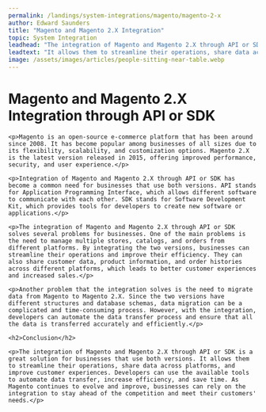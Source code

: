 ```yaml
---
permalink: /landings/system-integrations/magento/magento-2-x
author: Edward Saunders
title: "Magento and Magento 2.X Integration"
topic: System Integration
leadhead: "The integration of Magento and Magento 2.X through API or SDK is a great solution for businesses that use both versions"
leadtext: "It allows them to streamline their operations, share data across platforms, and improve customer experiences. Developers can use the available tools to automate data transfer, increase efficiency, and save time. As Magento continues to evolve and improve, businesses can rely on the integration to stay ahead of the competition and meet their customers' needs."
image: /assets/images/articles/people-sitting-near-table.webp
---
```

<div class="arttext">	<h1>Magento and Magento 2.X Integration through API or SDK</h1>
	
	<p>Magento is an open-source e-commerce platform that has been around since 2008. It has become popular among businesses of all sizes due to its flexibility, scalability, and customization options. Magento 2.X is the latest version released in 2015, offering improved performance, security, and user experience.</p>

	<p>Integration of Magento and Magento 2.X through API or SDK has become a common need for businesses that use both versions. API stands for Application Programming Interface, which allows different software to communicate with each other. SDK stands for Software Development Kit, which provides tools for developers to create new software or applications.</p>

	<p>The integration of Magento and Magento 2.X through API or SDK solves several problems for businesses. One of the main problems is the need to manage multiple stores, catalogs, and orders from different platforms. By integrating the two versions, businesses can streamline their operations and improve their efficiency. They can also share customer data, product information, and order histories across different platforms, which leads to better customer experiences and increased sales.</p>

	<p>Another problem that the integration solves is the need to migrate data from Magento to Magento 2.X. Since the two versions have different structures and database schemas, data migration can be a complicated and time-consuming process. However, with the integration, developers can automate the data transfer process and ensure that all the data is transferred accurately and efficiently.</p>

	<h2>Conclusion</h2>

	<p>The integration of Magento and Magento 2.X through API or SDK is a great solution for businesses that use both versions. It allows them to streamline their operations, share data across platforms, and improve customer experiences. Developers can use the available tools to automate data transfer, increase efficiency, and save time. As Magento continues to evolve and improve, businesses can rely on the integration to stay ahead of the competition and meet their customers' needs.</p>

</div>